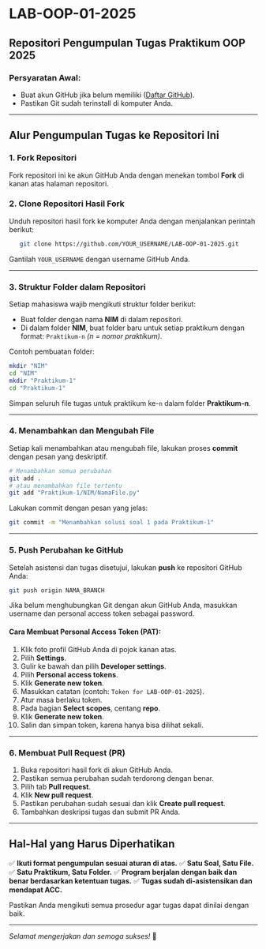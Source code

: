 # LAB-OOP-01-2025
## Repositori Pengumpulan Tugas Praktikum OOP 2025

### Persyaratan Awal:
- Buat akun GitHub jika belum memiliki ([Daftar GitHub](https://github.com/)).
- Pastikan Git sudah terinstall di komputer Anda.

---

## **Alur Pengumpulan Tugas ke Repositori Ini**

### 1. **Fork Repositori**
Fork repositori ini ke akun GitHub Anda dengan menekan tombol **Fork** di kanan atas halaman repositori.

### 2. **Clone Repositori Hasil Fork**
Unduh repositori hasil fork ke komputer Anda dengan menjalankan perintah berikut:

```sh
   git clone https://github.com/YOUR_USERNAME/LAB-OOP-01-2025.git
```

Gantilah `YOUR_USERNAME` dengan username GitHub Anda.

---

### 3. **Struktur Folder dalam Repositori**
Setiap mahasiswa wajib mengikuti struktur folder berikut:
- Buat folder dengan nama **NIM** di dalam repositori.
- Di dalam folder **NIM**, buat folder baru untuk setiap praktikum dengan format: `Praktikum-n` _(n = nomor praktikum)_.

Contoh pembuatan folder:
```sh
mkdir "NIM"
cd "NIM"
mkdir "Praktikum-1"
cd "Praktikum-1"
```

Simpan seluruh file tugas untuk praktikum ke-`n` dalam folder **Praktikum-n**.

---

### 4. **Menambahkan dan Mengubah File**
Setiap kali menambahkan atau mengubah file, lakukan proses **commit** dengan pesan yang deskriptif.

```sh
# Menambahkan semua perubahan
git add .
# atau menambahkan file tertentu
git add "Praktikum-1/NIM/NamaFile.py"
```

Lakukan commit dengan pesan yang jelas:
```sh
git commit -m "Menambahkan solusi soal 1 pada Praktikum-1"
```

---

### 5. **Push Perubahan ke GitHub**
Setelah asistensi dan tugas disetujui, lakukan **push** ke repositori GitHub Anda:
```sh
git push origin NAMA_BRANCH
```

Jika belum menghubungkan Git dengan akun GitHub Anda, masukkan username dan personal access token sebagai password.

#### **Cara Membuat Personal Access Token (PAT):**
1. Klik foto profil GitHub Anda di pojok kanan atas.
2. Pilih **Settings**.
3. Gulir ke bawah dan pilih **Developer settings**.
4. Pilih **Personal access tokens**.
5. Klik **Generate new token**.
6. Masukkan catatan (contoh: `Token for LAB-OOP-01-2025`).
7. Atur masa berlaku token.
8. Pada bagian **Select scopes**, centang **repo**.
9. Klik **Generate new token**.
10. Salin dan simpan token, karena hanya bisa dilihat sekali.

---

### 6. **Membuat Pull Request (PR)**
1. Buka repositori hasil fork di akun GitHub Anda.
2. Pastikan semua perubahan sudah terdorong dengan benar.
3. Pilih tab **Pull request**.
4. Klik **New pull request**.
5. Pastikan perubahan sudah sesuai dan klik **Create pull request**.
6. Tambahkan deskripsi tugas dan submit PR Anda.

---

## **Hal-Hal yang Harus Diperhatikan**
✅ **Ikuti format pengumpulan sesuai aturan di atas.**
✅ **Satu Soal, Satu File.**
✅ **Satu Praktikum, Satu Folder.**
✅ **Program berjalan dengan baik dan benar berdasarkan ketentuan tugas.**
✅ **Tugas sudah di-asistensikan dan mendapat ACC.**

Pastikan Anda mengikuti semua prosedur agar tugas dapat dinilai dengan baik.

---

_Selamat mengerjakan dan semoga sukses!_ 🚀

